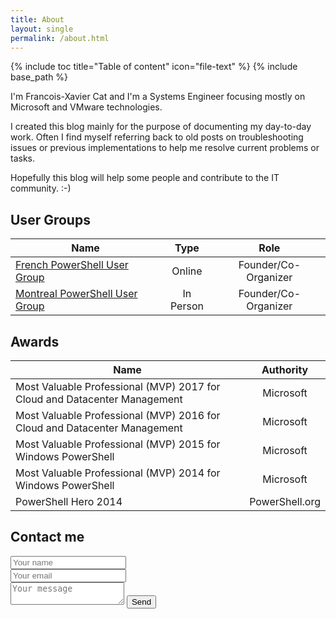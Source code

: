 ```yaml
---
title: About
layout: single
permalink: /about.html
---
```

{% include toc title="Table of content" icon="file-text" %}
{% include base_path %}

I'm Francois-Xavier Cat and I'm a Systems Engineer focusing mostly on Microsoft and VMware technologies.

I created this blog mainly for the purpose of documenting my day-to-day work. Often I find myself referring back to old posts on troubleshooting issues or previous implementations to help me resolve current problems or tasks.

Hopefully this blog will help some people and contribute to the IT community. :-)


## User Groups

|Name|Type|Role|
|---|:-------------:|:-------------:|
| [French PowerShell User Group](https://frpsug.github.io/)|Online|Founder/Co-Organizer|
| [Montreal PowerShell User Group](https://www.meetup.com/MontrealPowerShellUserGroup)|In Person|Founder/Co-Organizer|

## Awards

|Name|Authority|
|---|:-------------:|
|Most Valuable Professional (MVP) 2017 for Cloud and Datacenter Management|Microsoft|
|Most Valuable Professional (MVP) 2016 for Cloud and Datacenter Management|Microsoft|
|Most Valuable Professional (MVP) 2015 for Windows PowerShell|Microsoft|
|Most Valuable Professional (MVP) 2014 for Windows PowerShell|Microsoft|
|PowerShell Hero 2014|PowerShell.org|

## Contact me

<form method="POST" action="https://formspree.io/info@lazywinadmin.com" style="width: 50%">
  <input type="text" name="Name" placeholder="Your name">
  <input type="email" name="email" placeholder="Your email">
  <textarea name="message" placeholder="Your message"></textarea>
  <button type="submit">Send</button>
</form>

<!--
<iframe src="https://docs.google.com/forms/d/e/1FAIpQLSd4kFkU5U4lq7dPIDxazGh1a9lcf6Uxp6EMqz4eiAZ00K0_Jw/viewform?embedded=true" width="760" height="700" frameborder="0" marginheight="0" marginwidth="0">Loading...</iframe>
-->

